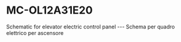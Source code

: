 # MC-OL12A31E20
Schematic for elevator electric control panel --- Schema per quadro elettrico per ascensore
